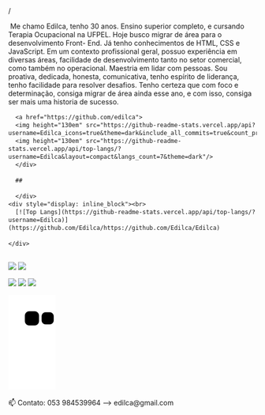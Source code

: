 ##

/

   <div>
     <img src="capa.gif" alt="" srcset="" />
                 Me chamo Edilca, tenho 30 anos.
                     Ensino superior completo, e cursando Terapia Ocupacional na UFPEL. Hoje busco migrar de área para o desenvolvimento Front- End. Já tenho conhecimentos de HTML, CSS e JavaScript. 
                 Em um contexto profissional geral, possuo experiência em diversas áreas, facilidade de desenvolvimento tanto no setor comercial, como também no     operacional. Maestria em lidar com pessoas. 
                    Sou proativa, dedicada, honesta, comunicativa, tenho espírito de liderança, tenho facilidade para resolver desafios.
                 Tenho certeza que com foco e determinação, consiga migrar de área ainda esse ano, e com isso, consiga ser mais uma historia de sucesso.
         
      <a href="https://github.com/edilca">
      <img height="130em" src="https://github-readme-stats.vercel.app/api?username=Edilca_icons=true&theme=dark&include_all_commits=true&count_private=true"/>
      <img height="130em" src="https://github-readme-stats.vercel.app/api/top-langs/?username=Edilca&layout=compact&langs_count=7&theme=dark"/>
      </div>
      
      ##
      
      </div>
    <div style="display: inline_block"><br>
      [![Top Langs](https://github-readme-stats.vercel.app/api/top-langs/?username=Edilca)](https://github.com/Edilca/https://github.com/Edilca/Edilca)

    </div>

##

<div> 
  <a href="https://www.youtube.com/channel/UCf9_embf24AMNoN77pF02cA" target="_blank"><img src="https://img.shields.io/badge/YouTube-FF0000?style=for-the-badge&logo=youtube&logoColor=white" target="_blank"></a>
  <a href="https://www.instagram.com/edilca_costa/" target="_blank"><img src="https://img.shields.io/badge/-Instagram-%23E4405F?style=for-the-badge&logo=instagram&logoColor=white" target="_blank"></a>

<a href="discord" target="_blank"><img src="https://img.shields.io/badge/Discord-7289DA?style=for-the-badge&logo=discord&logoColor=white" target="_blank"></a>
<a href = "mailto:edilca@gmail.com"><img src="https://img.shields.io/badge/-Gmail-%23333?style=for-the-badge&logo=gmail&logoColor=white" target="_blank"></a>
<a href="https://www.linkedin.com/in/edilca-costa-624254218/" target="_blank"><img src="https://img.shields.io/badge/-LinkedIn-%230077B5?style=for-the-badge&logo=linkedin&logoColor=white" target="_blank"></a>

![Snake animation](https://github.com/rafaballerini/rafaballerini/blob/output/github-contribution-grid-snake.svg)

</div>
📫 Contato: 053 984539964 --> edilca@gmail.com
